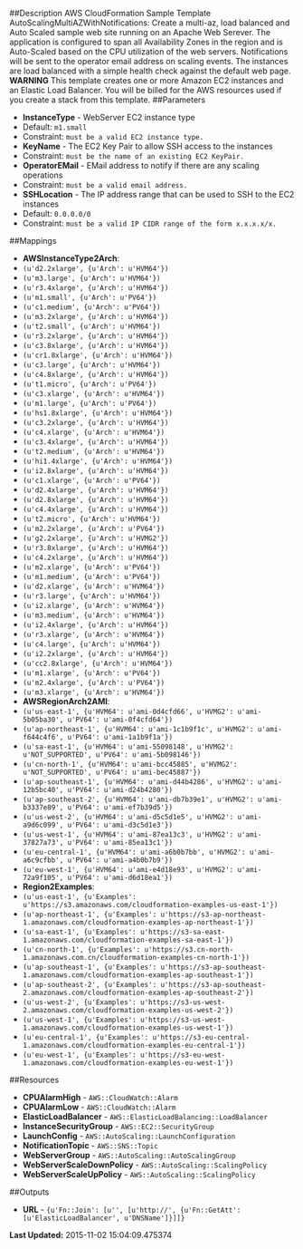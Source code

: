 ##Description
AWS CloudFormation Sample Template AutoScalingMultiAZWithNotifications: Create a multi-az, load balanced and Auto Scaled sample web site running on an Apache Web Serever. The application is configured to span all Availability Zones in the region and is Auto-Scaled based on the CPU utilization of the web servers. Notifications will be sent to the operator email address on scaling events. The instances are load balanced with a simple health check against the default web page. **WARNING** This template creates one or more Amazon EC2 instances and an Elastic Load Balancer. You will be billed for the AWS resources used if you create a stack from this template.
##Parameters
 * **InstanceType** - WebServer EC2 instance type
  * Default: `m1.small`
  * Constraint: `must be a valid EC2 instance type.`
 * **KeyName** - The EC2 Key Pair to allow SSH access to the instances
  * Constraint: `must be the name of an existing EC2 KeyPair.`
 * **OperatorEMail** - EMail address to notify if there are any scaling operations
  * Constraint: `must be a valid email address.`
 * **SSHLocation** - The IP address range that can be used to SSH to the EC2 instances
  * Default: `0.0.0.0/0`
  * Constraint: `must be a valid IP CIDR range of the form x.x.x.x/x.`


##Mappings
 * **AWSInstanceType2Arch**:
  * `(u'd2.2xlarge', {u'Arch': u'HVM64'})`
  * `(u'm3.large', {u'Arch': u'HVM64'})`
  * `(u'r3.4xlarge', {u'Arch': u'HVM64'})`
  * `(u'm1.small', {u'Arch': u'PV64'})`
  * `(u'c1.medium', {u'Arch': u'PV64'})`
  * `(u'm3.2xlarge', {u'Arch': u'HVM64'})`
  * `(u't2.small', {u'Arch': u'HVM64'})`
  * `(u'r3.2xlarge', {u'Arch': u'HVM64'})`
  * `(u'c3.8xlarge', {u'Arch': u'HVM64'})`
  * `(u'cr1.8xlarge', {u'Arch': u'HVM64'})`
  * `(u'c3.large', {u'Arch': u'HVM64'})`
  * `(u'c4.8xlarge', {u'Arch': u'HVM64'})`
  * `(u't1.micro', {u'Arch': u'PV64'})`
  * `(u'c3.xlarge', {u'Arch': u'HVM64'})`
  * `(u'm1.large', {u'Arch': u'PV64'})`
  * `(u'hs1.8xlarge', {u'Arch': u'HVM64'})`
  * `(u'c3.2xlarge', {u'Arch': u'HVM64'})`
  * `(u'c4.xlarge', {u'Arch': u'HVM64'})`
  * `(u'c3.4xlarge', {u'Arch': u'HVM64'})`
  * `(u't2.medium', {u'Arch': u'HVM64'})`
  * `(u'hi1.4xlarge', {u'Arch': u'HVM64'})`
  * `(u'i2.8xlarge', {u'Arch': u'HVM64'})`
  * `(u'c1.xlarge', {u'Arch': u'PV64'})`
  * `(u'd2.4xlarge', {u'Arch': u'HVM64'})`
  * `(u'd2.8xlarge', {u'Arch': u'HVM64'})`
  * `(u'c4.4xlarge', {u'Arch': u'HVM64'})`
  * `(u't2.micro', {u'Arch': u'HVM64'})`
  * `(u'm2.2xlarge', {u'Arch': u'PV64'})`
  * `(u'g2.2xlarge', {u'Arch': u'HVMG2'})`
  * `(u'r3.8xlarge', {u'Arch': u'HVM64'})`
  * `(u'c4.2xlarge', {u'Arch': u'HVM64'})`
  * `(u'm2.xlarge', {u'Arch': u'PV64'})`
  * `(u'm1.medium', {u'Arch': u'PV64'})`
  * `(u'd2.xlarge', {u'Arch': u'HVM64'})`
  * `(u'r3.large', {u'Arch': u'HVM64'})`
  * `(u'i2.xlarge', {u'Arch': u'HVM64'})`
  * `(u'm3.medium', {u'Arch': u'HVM64'})`
  * `(u'i2.4xlarge', {u'Arch': u'HVM64'})`
  * `(u'r3.xlarge', {u'Arch': u'HVM64'})`
  * `(u'c4.large', {u'Arch': u'HVM64'})`
  * `(u'i2.2xlarge', {u'Arch': u'HVM64'})`
  * `(u'cc2.8xlarge', {u'Arch': u'HVM64'})`
  * `(u'm1.xlarge', {u'Arch': u'PV64'})`
  * `(u'm2.4xlarge', {u'Arch': u'PV64'})`
  * `(u'm3.xlarge', {u'Arch': u'HVM64'})`
 * **AWSRegionArch2AMI**:
  * `(u'us-east-1', {u'HVM64': u'ami-0d4cfd66', u'HVMG2': u'ami-5b05ba30', u'PV64': u'ami-0f4cfd64'})`
  * `(u'ap-northeast-1', {u'HVM64': u'ami-1c1b9f1c', u'HVMG2': u'ami-f644c4f6', u'PV64': u'ami-1a1b9f1a'})`
  * `(u'sa-east-1', {u'HVM64': u'ami-55098148', u'HVMG2': u'NOT_SUPPORTED', u'PV64': u'ami-5b098146'})`
  * `(u'cn-north-1', {u'HVM64': u'ami-bcc45885', u'HVMG2': u'NOT_SUPPORTED', u'PV64': u'ami-bec45887'})`
  * `(u'ap-southeast-1', {u'HVM64': u'ami-d44b4286', u'HVMG2': u'ami-12b5bc40', u'PV64': u'ami-d24b4280'})`
  * `(u'ap-southeast-2', {u'HVM64': u'ami-db7b39e1', u'HVMG2': u'ami-b3337e89', u'PV64': u'ami-ef7b39d5'})`
  * `(u'us-west-2', {u'HVM64': u'ami-d5c5d1e5', u'HVMG2': u'ami-a9d6c099', u'PV64': u'ami-d3c5d1e3'})`
  * `(u'us-west-1', {u'HVM64': u'ami-87ea13c3', u'HVMG2': u'ami-37827a73', u'PV64': u'ami-85ea13c1'})`
  * `(u'eu-central-1', {u'HVM64': u'ami-a6b0b7bb', u'HVMG2': u'ami-a6c9cfbb', u'PV64': u'ami-a4b0b7b9'})`
  * `(u'eu-west-1', {u'HVM64': u'ami-e4d18e93', u'HVMG2': u'ami-72a9f105', u'PV64': u'ami-d6d18ea1'})`
 * **Region2Examples**:
  * `(u'us-east-1', {u'Examples': u'https://s3.amazonaws.com/cloudformation-examples-us-east-1'})`
  * `(u'ap-northeast-1', {u'Examples': u'https://s3-ap-northeast-1.amazonaws.com/cloudformation-examples-ap-northeast-1'})`
  * `(u'sa-east-1', {u'Examples': u'https://s3-sa-east-1.amazonaws.com/cloudformation-examples-sa-east-1'})`
  * `(u'cn-north-1', {u'Examples': u'https://s3.cn-north-1.amazonaws.com.cn/cloudformation-examples-cn-north-1'})`
  * `(u'ap-southeast-1', {u'Examples': u'https://s3-ap-southeast-1.amazonaws.com/cloudformation-examples-ap-southeast-1'})`
  * `(u'ap-southeast-2', {u'Examples': u'https://s3-ap-southeast-2.amazonaws.com/cloudformation-examples-ap-southeast-2'})`
  * `(u'us-west-2', {u'Examples': u'https://s3-us-west-2.amazonaws.com/cloudformation-examples-us-west-2'})`
  * `(u'us-west-1', {u'Examples': u'https://s3-us-west-1.amazonaws.com/cloudformation-examples-us-west-1'})`
  * `(u'eu-central-1', {u'Examples': u'https://s3-eu-central-1.amazonaws.com/cloudformation-examples-eu-central-1'})`
  * `(u'eu-west-1', {u'Examples': u'https://s3-eu-west-1.amazonaws.com/cloudformation-examples-eu-west-1'})`


##Resources
 * **CPUAlarmHigh** - `AWS::CloudWatch::Alarm`
 * **CPUAlarmLow** - `AWS::CloudWatch::Alarm`
 * **ElasticLoadBalancer** - `AWS::ElasticLoadBalancing::LoadBalancer`
 * **InstanceSecurityGroup** - `AWS::EC2::SecurityGroup`
 * **LaunchConfig** - `AWS::AutoScaling::LaunchConfiguration`
 * **NotificationTopic** - `AWS::SNS::Topic`
 * **WebServerGroup** - `AWS::AutoScaling::AutoScalingGroup`
 * **WebServerScaleDownPolicy** - `AWS::AutoScaling::ScalingPolicy`
 * **WebServerScaleUpPolicy** - `AWS::AutoScaling::ScalingPolicy`


##Outputs
 * **URL** - `{u'Fn::Join': [u'', [u'http://', {u'Fn::GetAtt': [u'ElasticLoadBalancer', u'DNSName']}]]}`


**Last Updated:** 2015-11-02 15:04:09.475374
